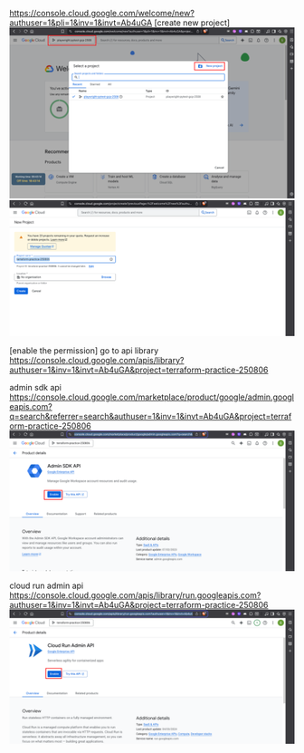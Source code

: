 

https://console.cloud.google.com/welcome/new?authuser=1&pli=1&inv=1&invt=Ab4uGA
[create new project]
![new-project.png](readme/new-project.png)
![project-name.png](readme/project-name.png)


[enable the permission]
go to api library https://console.cloud.google.com/apis/library?authuser=1&inv=1&invt=Ab4uGA&project=terraform-practice-250806

admin sdk api
https://console.cloud.google.com/marketplace/product/google/admin.googleapis.com?q=search&referrer=search&authuser=1&inv=1&invt=Ab4uGA&project=terraform-practice-250806
![admin-sdk-enable.png](readme/admin-sdk-enable.png)

cloud run admin api
https://console.cloud.google.com/apis/library/run.googleapis.com?authuser=1&inv=1&invt=Ab4uGA&project=terraform-practice-250806
![cloud-run-admin.png](readme/cloud-run-admin.png)